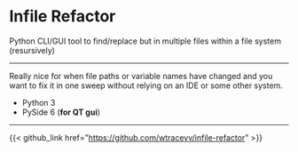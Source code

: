 # Infile Refactor
Python CLI/GUI tool to find/replace but in multiple files within a file system (resursively)

---

Really nice for when file paths or variable names have changed and you want to fix it in one sweep without relying on an IDE or some other system.

- Python 3
- PySide 6 (**for QT gui**)

---

{{< github_link href="https://github.com/wtraceyv/infile-refactor" >}}